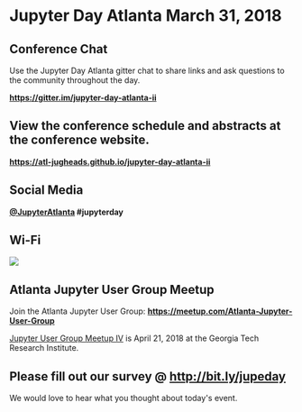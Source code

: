 

# Jupyter Day Atlanta March 31, 2018

## Conference Chat

Use the Jupyter Day Atlanta gitter chat to share links and ask questions to the community throughout the day.

__https://gitter.im/jupyter-day-atlanta-ii__


## View the conference schedule and abstracts at the conference website.

__https://atl-jugheads.github.io/jupyter-day-atlanta-ii__

## Social Media

__[@JupyterAtlanta](https://twitter.com/JupyterAtlanta) #jupyterday__

## Wi-Fi

![](https://user-images.githubusercontent.com/4236275/38122306-3c0b204c-33a2-11e8-822d-db247a0fbad2.png)

## Atlanta Jupyter User Group Meetup

Join the Atlanta Jupyter User Group: __https://meetup.com/Atlanta-Jupyter-User-Group__

[Jupyter User Group Meetup IV](https://www.meetup.com/Atlanta-Jupyter-User-Group/events/248894686/) is April 21, 2018 at the Georgia Tech Research Institute.

## Please fill out our survey @ http://bit.ly/jupeday

We would love to hear what you thought about today's event.
